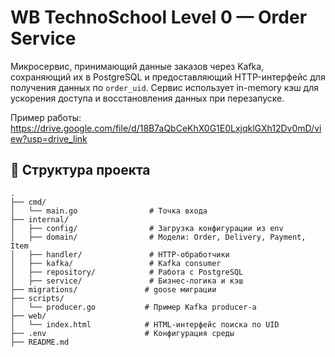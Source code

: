 # WB TechnoSchool Level 0 — Order Service

Микросервис, принимающий данные заказов через Kafka, сохраняющий их в PostgreSQL и предоставляющий HTTP-интерфейс для получения данных по `order_uid`. Сервис использует in-memory кэш для ускорения доступа и восстановления данных при перезапуске.

Пример работы: https://drive.google.com/file/d/18B7aQbCeKhX0G1E0LxjqklGXh12Dv0mD/view?usp=drive_link


## 📁 Структура проекта

```text
.
├── cmd/
│   └── main.go                # Точка входа
├── internal/
│   ├── config/                # Загрузка конфигурации из env
│   ├── domain/                # Модели: Order, Delivery, Payment, Item
│   ├── handler/               # HTTP-обработчики
│   ├── kafka/                 # Kafka consumer
│   ├── repository/            # Работа с PostgreSQL
│   ├── service/               # Бизнес-логика и кэш
├── migrations/               # goose миграции
├── scripts/
│   └── producer.go           # Пример Kafka producer-а
├── web/
│   └── index.html            # HTML-интерфейс поиска по UID
├── .env                      # Конфигурация среды
├── README.md
```
